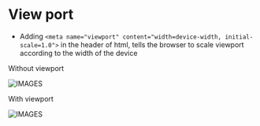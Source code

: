 # View port
* Adding `<meta name="viewport" content="width=device-width, initial-scale=1.0">` in the header of html, tells the browser to scale viewport according to the width of the device

Without viewport

![IMAGES](/withoutviewport.png "Without viewport")

With viewport

![IMAGES](/withviewport.png "With viewport")